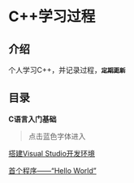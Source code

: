 # **C++学习过程**

## 介绍

个人学习C++，并记录过程，**~~`定期更新`~~**

## 目录

**C语言入门基础**

> 点击蓝色字体进入

[搭建Visual Studio开发环境](https://github.com/GuangYu-yu/Learn-C-language-from-scratch/blob/main/%E7%9B%AE%E5%BD%95%E6%96%87%E4%BB%B6/%E6%90%AD%E5%BB%BAVisual%20Studio%E5%BC%80%E5%8F%91%E7%8E%AF%E5%A2%83.md)

[首个程序——“Hello World”](https://)

